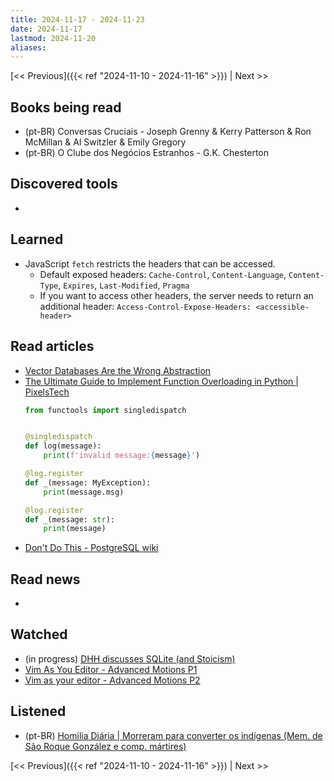 ```yaml
---
title: 2024-11-17 - 2024-11-23
date: 2024-11-17
lastmod: 2024-11-20
aliases:
---
```


[<< Previous]({{< ref "2024-11-10 - 2024-11-16" >}}) | Next >>

## Books being read
- (pt-BR) Conversas Cruciais - Joseph Grenny & Kerry Patterson & Ron McMillan &
  Al Switzler & Emily Gregory
- (pt-BR) O Clube dos Negócios Estranhos - G.K. Chesterton

## Discovered tools
-

## Learned
- JavaScript `fetch` restricts the headers that can be accessed.
    * Default exposed headers: `Cache-Control`, `Content-Language`,
      `Content-Type`, `Expires`, `Last-Modified`, `Pragma`
    * If you want to access other headers, the server needs to return an
      additional header: `Access-Control-Expose-Headers: <accessible-header>`

## Read articles
- [Vector Databases Are the Wrong Abstraction](https://www.timescale.com/blog/vector-databases-are-the-wrong-abstraction)
- [The Ultimate Guide to Implement Function Overloading in Python | PixelsTech](https://www.pixelstech.net/article/1731643884-The-Ultimate-Guide-to-Implement-Function-Overloading-in-Python)
    ```python
    from functools import singledispatch


    @singledispatch
    def log(message):
        print(f'invalid message:{message}')

    @log.register
    def _(message: MyException):
        print(message.msg)

    @log.register
    def _(message: str):
        print(message)
    ```
- [Don't Do This - PostgreSQL wiki](https://wiki.postgresql.org/wiki/Don't_Do_This)

## Read news
-

## Watched
- (in progress) [DHH discusses SQLite (and Stoicism)](https://www.youtube.com/watch?v=0rlATWBNvMw)
- [Vim As You Editor - Advanced Motions P1](https://www.youtube.com/watch?v=qZO9A5F6BZs)
- [Vim as your editor - Advanced Motions P2](https://www.youtube.com/watch?v=uL9oOZStezw)

## Listened
- (pt-BR) [Homilia Diária | Morreram para converter os indígenas (Mem. de São Roque González e comp. mártires)](https://www.youtube.com/watch?v=nq2OcdSuss4)

[<< Previous]({{< ref "2024-11-10 - 2024-11-16" >}}) | Next >>

